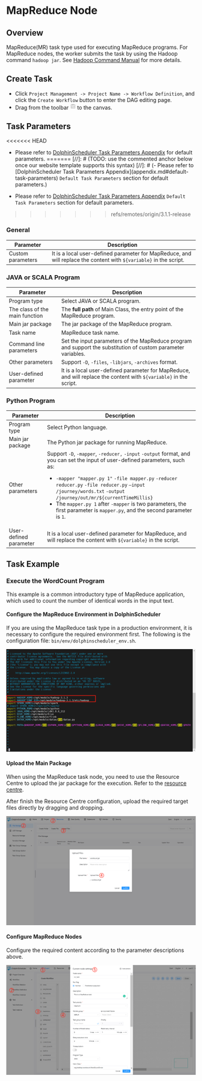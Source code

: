 # MapReduce Node

## Overview

MapReduce(MR) task type used for executing MapReduce programs. For MapReduce nodes, the worker submits the task by using the Hadoop command `hadoop jar`. See [Hadoop Command Manual](https://hadoop.apache.org/docs/r3.2.4/hadoop-project-dist/hadoop-common/CommandsManual.html#jar) for more details.

## Create Task

- Click `Project Management -> Project Name -> Workflow Definition`, and click the `Create Workflow` button to enter the DAG editing page.
- Drag from the toolbar <img src="../../../../img/tasks/icons/mr.png" width="15"/> to the canvas.

## Task Parameters

<<<<<<< HEAD
- Please refer to [DolphinScheduler Task Parameters Appendix](appendix.md#default-task-parameters) for default parameters.
=======
[//]: # (TODO: use the commented anchor below once our website template supports this syntax)
[//]: # (- Please refer to [DolphinScheduler Task Parameters Appendix]&#40;appendix.md#default-task-parameters&#41; `Default Task Parameters` section for default parameters.)

- Please refer to [DolphinScheduler Task Parameters Appendix](appendix.md) `Default Task Parameters` section for default parameters.
>>>>>>> refs/remotes/origin/3.1.1-release

### General

|   **Parameter**   |                                                  **Description**                                                   |
|-------------------|--------------------------------------------------------------------------------------------------------------------|
| Custom parameters | It is a local user-defined parameter for MapReduce, and will replace the content with `${variable}` in the script. |

### JAVA or SCALA Program

|         **Parameter**          |                                                  **Description**                                                   |
|--------------------------------|--------------------------------------------------------------------------------------------------------------------|
| Program type                   | Select JAVA or SCALA program.                                                                                      |
| The class of the main function | The **full path** of Main Class, the entry point of the MapReduce program.                                         |
| Main jar package               | The jar package of the MapReduce program.                                                                          |
| Task name                      | MapReduce task name.                                                                                               |
| Command line parameters        | Set the input parameters of the MapReduce program and support the substitution of custom parameter variables.      |
| Other parameters               | Support `-D`, `-files`, `-libjars`, `-archives` format.                                                            |
| User-defined parameter         | It is a local user-defined parameter for MapReduce, and will replace the content with `${variable}` in the script. |

### Python Program

|     **Parameter**      |                                                                                                                                                                                                                 **Description**                                                                                                                                                                                                                  |
|------------------------|--------------------------------------------------------------------------------------------------------------------------------------------------------------------------------------------------------------------------------------------------------------------------------------------------------------------------------------------------------------------------------------------------------------------------------------------------|
| Program type           | Select Python language.                                                                                                                                                                                                                                                                                                                                                                                                                          |
| Main jar package       | The Python jar package for running MapReduce.                                                                                                                                                                                                                                                                                                                                                                                                    |
| Other parameters       | Support `-D`, `-mapper`, `-reducer,` `-input` `-output` format, and you can set the input of user-defined parameters, such as:<ul><li>`-mapper "mapper.py 1"` `-file mapper.py` `-reducer reducer.py` `-file reducer.py` `–input /journey/words.txt` `-output /journey/out/mr/${currentTimeMillis}`</li><li>The `mapper.py 1` after `-mapper` is two parameters, the first parameter is `mapper.py`, and the second parameter is `1`. </li></ul> |
| User-defined parameter | It is a local user-defined parameter for MapReduce, and will replace the content with `${variable}` in the script.                                                                                                                                                                                                                                                                                                                               |

## Task Example

### Execute the WordCount Program

This example is a common introductory type of MapReduce application, which used to count the number of identical words in the input text.

#### Configure the MapReduce Environment in DolphinScheduler

If you are using the MapReduce task type in a production environment, it is necessary to configure the required environment first. The following is the configuration file: `bin/env/dolphinscheduler_env.sh`.

![mr_configure](../../../../img/tasks/demo/mr_task01.png)

#### Upload the Main Package

When using the MapReduce task node, you need to use the Resource Centre to upload the jar package for the execution. Refer to the [resource centre](../resource/configuration.md).

After finish the Resource Centre configuration, upload the required target files directly by dragging and dropping.

![resource_upload](../../../../img/tasks/demo/upload_jar.png)

#### Configure MapReduce Nodes

Configure the required content according to the parameter descriptions above.

![demo-mr-simple](../../../../img/tasks/demo/mr_task02.png)
